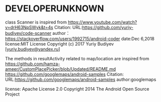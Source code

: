 # DEVELOPERUNKNOWN

 class Scanner is inspired from
 https://www.youtube.com/watch?v=drH63NpSWyk&t=4s
 Citation:
 URL:https://github.com/yuriy-budiyev/code-scanner
 author：https://stackoverflow.com/users/1992715/android-coder
 date:Dec 6,2018
 license:MIT License Copyright (c) 2017 Yuriy Budiyev [yuriy.budiyev@yandex.ru]
 
 The methods in resultActivity related to map/location are inspired from
 https://github.com/hamza-ameer/CustomPlacePicker/blob/Updated/README.md
 https://github.com/googlemaps/android-samples
 Citation:
 URL:https://github.com/googlemaps/android-samples
 author:googlemaps
 
license:   Apache License 2.0
Copyright 2014 The Android Open Source Project 
